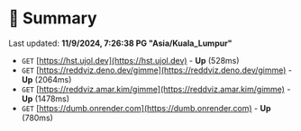 # 📖 Summary
Last updated: **11/9/2024, 7:26:38 PG "Asia/Kuala_Lumpur"**

- `GET` [https://hst.ujol.dev](https://hst.ujol.dev) - **Up** (528ms)
- `GET` [https://reddviz.deno.dev/gimme](https://reddviz.deno.dev/gimme) - **Up** (2064ms)
- `GET` [https://reddviz.amar.kim/gimme](https://reddviz.amar.kim/gimme) - **Up** (1478ms)
- `GET` [https://dumb.onrender.com](https://dumb.onrender.com) - **Up** (780ms)
